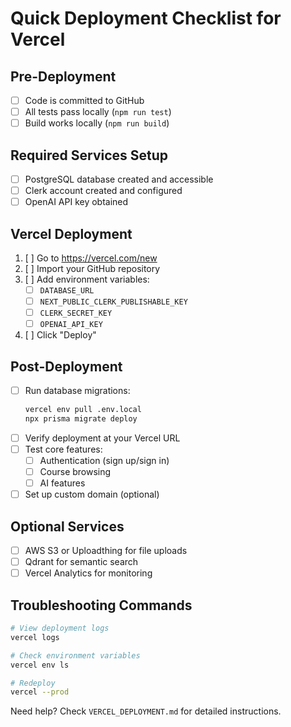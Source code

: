 # Quick Deployment Checklist for Vercel

## Pre-Deployment
- [ ] Code is committed to GitHub
- [ ] All tests pass locally (`npm run test`)
- [ ] Build works locally (`npm run build`)

## Required Services Setup
- [ ] PostgreSQL database created and accessible
- [ ] Clerk account created and configured
- [ ] OpenAI API key obtained

## Vercel Deployment
1. [ ] Go to https://vercel.com/new
2. [ ] Import your GitHub repository
3. [ ] Add environment variables:
   - [ ] `DATABASE_URL`
   - [ ] `NEXT_PUBLIC_CLERK_PUBLISHABLE_KEY`
   - [ ] `CLERK_SECRET_KEY`
   - [ ] `OPENAI_API_KEY`
4. [ ] Click "Deploy"

## Post-Deployment
- [ ] Run database migrations:
  ```bash
  vercel env pull .env.local
  npx prisma migrate deploy
  ```
- [ ] Verify deployment at your Vercel URL
- [ ] Test core features:
  - [ ] Authentication (sign up/sign in)
  - [ ] Course browsing
  - [ ] AI features
- [ ] Set up custom domain (optional)

## Optional Services
- [ ] AWS S3 or Uploadthing for file uploads
- [ ] Qdrant for semantic search
- [ ] Vercel Analytics for monitoring

## Troubleshooting Commands
```bash
# View deployment logs
vercel logs

# Check environment variables
vercel env ls

# Redeploy
vercel --prod
```

Need help? Check `VERCEL_DEPLOYMENT.md` for detailed instructions.
